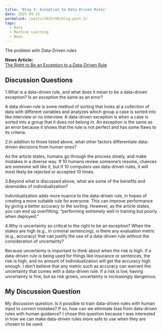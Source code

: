 ```yaml
---
title: 'Blog 3: Exception to Data Driven Rules'
date: 2025-09-25
permalink: /posts/2025/09/blog-post-3/
tags:
  - Data
  - Machine Learning
  - News
---
```


The problem with Data-Driven rules

**News Article:**  
[The Right to Be an Exception to a Data-Driven Rule](https://mit-serc.pubpub.org/pub/right-to-be-exception/release/2)


Discussion Questions
---
1.What is a data-driven rule, and what does it mean to be a data-driven exception? Is an exception the same as an error? 

A data driven rule is some method of sorting that looks at a collection of data with different variables and analyzes which group a case is sorted into like interview or no interview. A data-driven exception is when a case is sorted into a group that it does not belong in. An exception is the same as an error because it shows that the rule is not perfect and has some flaws to its criteria.

2.In addition to those listed above, what other factors differentiate data-driven decisions from human ones?

As the article states, humans go through the process slowly, and make mistakes in a diverse way. If 10 humans review someone’s resume, chances are someone will like it, but if 10 computers use data-driven rules, it will most likely be rejected or accepted 10 times.

3.Beyond what is discussed above, what are some of the benefits and downsides of individualization? 

Individualization adds more nuance to the data-driven rule, in hopes of creating a more suitable rule for everyone. This can improve performance by giving a better accuracy to the sorting. However, as the article states, you can end up overfitting; “performing extremely well in training but poorly when deployed.”

4.Why is uncertainty so critical to the right to be an exception? When the stakes are high (e.g., in criminal sentencing), is there any evaluation metric (e.g., accuracy) that can justify the use of a data-driven rule without the consideration of uncertainty?

Because uncertainty is important to think about when the risk is high. If a data-driven rule is being used for things like insurance or sentences, the risk is high, and no amount of individualization will get the accuracy high enough. I don’t believe that any metric such as accuracy can warrant the uncertainty that comes with a data-driven rule. If a risk is low, having uncertainty is fine, but as risk grows, uncertainty is increasingly dangerous.

My Discussion Question
---
My discussion question: Is it possible to train data-driven rules with human input to correct mistakes? If so, how can we eliminate bias from data-driven rules with human guidance? I chose this question because I was interested in how we can make data-driven rules more safe to use when they are chosen to be used.
